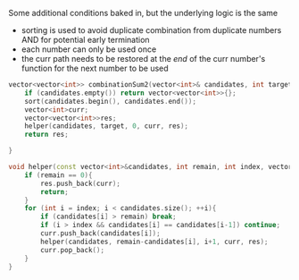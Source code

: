 Some additional conditions baked in, but the underlying logic is the same
- sorting is used to avoid duplicate combination from duplicate numbers AND for potential early termination
- each number can only be used once
- the curr path needs to be restored at the *end* of the curr number's function for the next number to be used

```cpp
vector<vector<int>> combinationSum2(vector<int>& candidates, int target) {
    if (candidates.empty()) return vector<vector<int>>{};
    sort(candidates.begin(), candidates.end());
    vector<int>curr;
    vector<vector<int>>res;
    helper(candidates, target, 0, curr, res);
    return res;

}

void helper(const vector<int>&candidates, int remain, int index, vector<int>&curr, vector<vector<int>>&res){
    if (remain == 0){
        res.push_back(curr);
        return;
    }
    for (int i = index; i < candidates.size(); ++i){
        if (candidates[i] > remain) break; 
        if (i > index && candidates[i] == candidates[i-1]) continue;
        curr.push_back(candidates[i]);
        helper(candidates, remain-candidates[i], i+1, curr, res); 
        curr.pop_back();
    }
}
```

